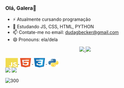 ### Olá, Galera👋

- ⚡  Atualmente cursando programação 
- 🌱  Estudando JS, CSS, HTML, PYTHON
- 📫  Contate-me no email: dudagbecker@gmail.com
- 😄 Pronouns: ela/dela

<div align="center">
  <a href="https://github.com/Maria-Gregorio">
  <img height="150em" src="https://github-readme-stats.vercel.app/api?username=Maria-Gregorio&show_icons=true&theme=dark&include_all_commits=true&count_private=true"/>
  <img height="150em" src="https://github-readme-stats.vercel.app/api/top-langs/?username=Maria-Gregorio&layout=compact&langs_count=7&theme=dark"/>
</div>

  <div>
<div style="display: inline_block"><br>
  <img align="center" alt="Duda-Js" height="30" width="40" src="https://raw.githubusercontent.com/devicons/devicon/master/icons/javascript/javascript-plain.svg">
   <img align="center" alt="Duda-HTML" height="30" width="40" src="https://raw.githubusercontent.com/devicons/devicon/master/icons/html5/html5-original.svg">
  <img align="center" alt="Duda-CSS" height="30" width="40" src="https://raw.githubusercontent.com/devicons/devicon/master/icons/css3/css3-original.svg">
  <img align="center" alt="Duda-Python" height="30" width="40" src="https://raw.githubusercontent.com/devicons/devicon/master/icons/python/python-original.svg">
  </div>
  
 <div>
   <a href = "mailto:dudagbecker@gmail.com"><img src="https://img.shields.io/badge/-Gmail-%23333?style=for-the-badge&logo=gmail&logoColor=white" target="_blank"></a>
  <a href="https://www.linkedin.com/in/maria-eduarda-gregorio-nascimento-258692220" target="_blank"><img src="https://img.shields.io/badge/-LinkedIn-%230077B5?style=for-the-badge&logo=linkedin&logoColor=white" target="_blank"></a> 
  </div>
  
  
![300](https://user-images.githubusercontent.com/102828684/178590977-5a0eb16f-b537-4c37-aeb7-97812a863582.gif)
